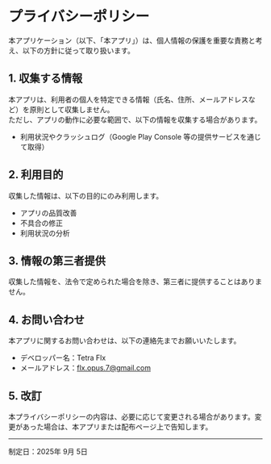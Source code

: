 # プライバシーポリシー

本アプリケーション（以下、「本アプリ」）は、個人情報の保護を重要な責務と考え、以下の方針に従って取り扱います。

## 1. 収集する情報
本アプリは、利用者の個人を特定できる情報（氏名、住所、メールアドレスなど）を原則として収集しません。  
ただし、アプリの動作に必要な範囲で、以下の情報を収集する場合があります。  
- 利用状況やクラッシュログ（Google Play Console 等の提供サービスを通じて取得）  

## 2. 利用目的
収集した情報は、以下の目的にのみ利用します。  
- アプリの品質改善  
- 不具合の修正  
- 利用状況の分析  

## 3. 情報の第三者提供
収集した情報を、法令で定められた場合を除き、第三者に提供することはありません。

## 4. お問い合わせ
本アプリに関するお問い合わせは、以下の連絡先までお願いいたします。  
- デベロッパー名：Tetra Flx  
- メールアドレス：flx.opus.7@gmail.com  

## 5. 改訂
本プライバシーポリシーの内容は、必要に応じて変更される場合があります。変更があった場合は、本アプリまたは配布ページ上で告知します。

---

制定日：2025年 9月 5日
